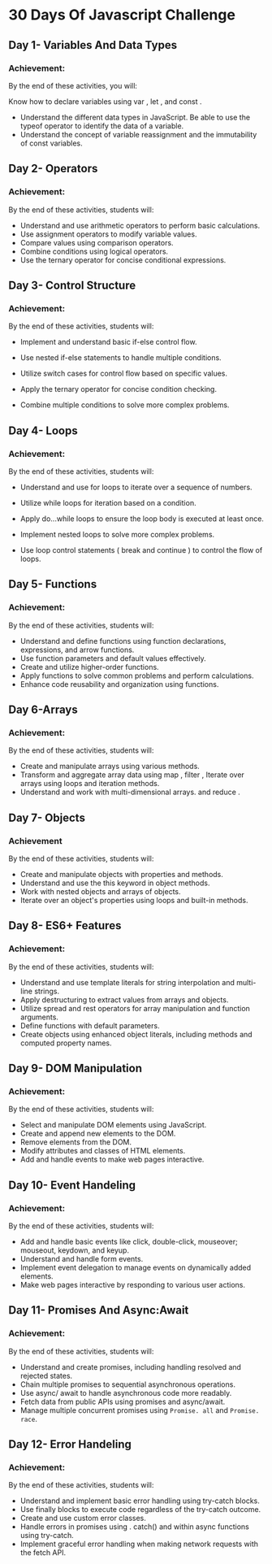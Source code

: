 # 30 Days Of Javascript Challenge

## Day 1- Variables And Data Types

### Achievement:

By the end of these activities, you will:

Know how to declare variables using var , let , and const .

- Understand the different data types in JavaScript.
  Be able to use the typeof operator to identify the data of a variable.
- Understand the concept of variable reassignment and the immutability of const variables.

## Day 2- Operators

### Achievement:

By the end of these activities, students will:

- Understand and use arithmetic operators to perform basic calculations.
- Use assignment operators to modify variable values.
- Compare values using comparison operators.
- Combine conditions using logical operators.
- Use the ternary operator for concise conditional expressions.

## Day 3- Control Structure

### Achievement:

By the end of these activities, students will:

- Implement and understand basic if-else control flow.

- Use nested if-else statements to handle multiple conditions.
- Utilize switch cases for control flow based on specific values.
- Apply the ternary operator for concise condition checking.
- Combine multiple conditions to solve more complex problems.

## Day 4- Loops

### Achievement:

By the end of these activities, students will:

- Understand and use for loops to iterate over a sequence of numbers.

- Utilize while loops for iteration based on a condition.
- Apply do...while loops to ensure the loop body is executed at least once.
- Implement nested loops to solve more complex problems.
- Use loop control statements ( break and continue ) to control the flow of loops.

## Day 5- Functions

### Achievement:

By the end of these activities, students will:

- Understand and define functions using function declarations, expressions, and arrow functions.
- Use function parameters and default values effectively.
- Create and utilize higher-order functions.
- Apply functions to solve common problems and perform calculations.
- Enhance code reusability and organization using functions.

## Day 6-Arrays

### Achievement:

By the end of these activities, students will:

- Create and manipulate arrays using various methods.
- Transform and aggregate array data using map , filter ,
  Iterate over arrays using loops and iteration methods.
- Understand and work with multi-dimensional arrays.
  and reduce .

## Day 7- Objects

### Achievement

By the end of these activities, students will:

- Create and manipulate objects with properties and methods.
- Understand and use the this keyword in object methods.
- Work with nested objects and arrays of objects.
- Iterate over an object's properties using loops and built-in methods.

## Day 8- ES6+ Features

### Achievement:

By the end of these activities, students will:

- Understand and use template literals for string interpolation and multi-line strings.
- Apply destructuring to extract values from arrays and objects.
- Utilize spread and rest operators for array manipulation and function arguments.
- Define functions with default parameters.
- Create objects using enhanced object literals, including methods and computed property names.

## Day 9- DOM Manipulation

### Achievement:

By the end of these activities, students will:

- Select and manipulate DOM elements using JavaScript.
- Create and append new elements to the DOM.
- Remove elements from the DOM.
- Modify attributes and classes of HTML elements.
- Add and handle events to make web pages interactive.

## Day 10- Event Handeling

### Achievement:

By the end of these activities, students will:

- Add and handle basic events like click, double-click, mouseover; mouseout, keydown, and keyup.
- Understand and handle form events.
- Implement event delegation to manage events on dynamically added elements.
- Make web pages interactive by responding to various user actions.

## Day 11- Promises And Async:Await

### Achievement:

By the end of these activities, students will:

- Understand and create promises, including handling resolved and rejected states.
- Chain multiple promises to sequential asynchronous operations.
- Use async/ await to handle asynchronous code more readably.
- Fetch data from public APIs using promises and async/await.
- Manage multiple concurrent promises using `Promise. all` and `Promise. race`.

## Day 12- Error Handeling

### Achievement:

By the end of these activities, students will:

- Understand and implement basic error handling using try-catch blocks.
- Use finally blocks to execute code regardless of the try-catch outcome.
- Create and use custom error classes.
- Handle errors in promises using . catch() and within async functions using try-catch.
- Implement graceful error handling when making network requests with the fetch API.
